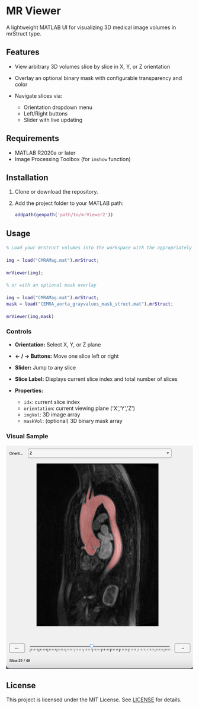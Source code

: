 # MR Viewer

A lightweight MATLAB UI for visualizing 3D medical image volumes in mrStruct type.

## Features

* View arbitrary 3D volumes slice by slice in X, Y, or Z orientation
* Overlay an optional binary mask with configurable transparency and color
* Navigate slices via:

  * Orientation dropdown menu
  * Left/Right buttons
  * Slider with live updating

## Requirements

* MATLAB R2020a or later
* Image Processing Toolbox (for `imshow` function)

## Installation

1. Clone or download the repository.
2. Add the project folder to your MATLAB path:

   ```matlab
   addpath(genpath('path/to/mrViewer2'))
   ```

## Usage

```matlab
% Load your mrStruct volumes into the workspace with the appropriately oriented dataAy volumes.

img = load("CMRAMag.mat").mrStruct;

mrViewer(img);

% or with an optional mask overlay

img = load("CMRAMag.mat").mrStruct;
mask = load("CEMRA_aorta_grayvalues_mask_struct.mat").mrStruct;

mrViewer(img,mask)

```

### Controls

* **Orientation:** Select X, Y, or Z plane
* **← / → Buttons:** Move one slice left or right
* **Slider:** Jump to any slice
* **Slice Label:** Displays current slice index and total number of slices


* **Properties:**

  * `idx`: current slice index
  * `orientation`: current viewing plane ('X','Y','Z')
  * `imgVol`: 3D image array
  * `maskVol`: (optional) 3D binary mask array

### Visual Sample

![sample viewer output](assets/ref.png)

## License

This project is licensed under the MIT License. See [LICENSE](LICENSE) for details.

